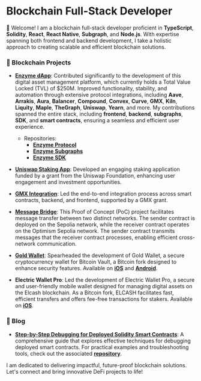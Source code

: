 # Blockchain Full-Stack Developer

👋 Welcome! I am a blockchain full-stack developer proficient in **TypeScript**, **Solidity**, **React**, **React Native**, **Subgraph**, and **Node.js**. With expertise spanning both frontend and backend development, I take a holistic approach to creating scalable and efficient blockchain solutions.

### 🔹 Blockchain Projects

- **[Enzyme dApp](https://app.enzyme.finance)**: Contributed significantly to the development of this digital asset management platform, which currently holds a Total Value Locked (TVL) of $250M. Improved functionality, stability, and automation through extensive protocol integrations, including **Aave**, **Arrakis**, **Aura**, **Balancer**, **Compound**, **Convex**, **Curve**, **GMX**, **Kiln**, **Liquity**, **Maple**, **TheGraph**, **Uniswap**, **Yearn**, and more. My contributions spanned the entire stack, including **frontend**, **backend**, **subgraphs**, **SDK**, and **smart contracts**, ensuring a seamless and efficient user experience.
  - Repositories:
    - **[Enzyme Protocol](https://github.com/enzymefinance/protocol)**
    - **[Enzyme Subgraphs](https://github.com/enzymefinance/subgraphs)**
    - **[Enzyme SDK](https://github.com/enzymefinance/sdk)**

- **[Uniswap Staking App](https://github.com/avantgardefinance/UniStaking)**: Developed an engaging staking application funded by a grant from the Uniswap Foundation, enhancing user engagement and investment opportunities.

- **[GMX Integration](https://gov.gmx.io/t/open-grant-application-gmx-enzyme/3582)**: Led the end-to-end integration process across smart contracts, backend, and frontend, supported by a GMX grant.

- **[Message Bridge](https://github.com/KedziaPawel/message-bridge)**: This Proof of Concept (PoC) project facilitates message transfer between two distinct networks. The sender contract is deployed on the Sepolia network, while the receiver contract operates on the Optimism Sepolia network. The sender contract transmits messages that the receiver contract processes, enabling efficient cross-network communication.

- **[Gold Wallet](https://github.com/bitcoinvault/GoldWallet)**: Spearheaded the development of Gold Wallet, a secure cryptocurrency wallet for Bitcoin Vault, a Bitcoin fork designed to enhance security features. Available on **[iOS](https://apps.apple.com/pl/app/goldwallet-for-btcv/id1515116464?l=pl)** and **[Android](https://play.google.com/store/apps/details?id=io.goldwallet.wallet&hl=pl&gl=US)**.

- **Electric Wallet Pro**: Led the development of Electric Wallet Pro, a secure and user-friendly mobile wallet designed for managing digital assets on the Elcash blockchain. As a Bitcoin fork, ELCASH facilitates fast, efficient transfers and offers fee-free transactions for stakers. Available on **[iOS](https://apps.apple.com/sa/app/electric-wallet-pro/id1559523681)**.

### 🔹 Blog
- **[Step-by-Step Debugging for Deployed Solidity Smart Contracts](https://paulked.com/step-by-step-debugging-for-deployed-solidity-smart-contracts)**: A comprehensive guide that explores effective techniques for debugging deployed smart contracts. For practical examples and troubleshooting tools, check out the associated **[repository](https://github.com/KedziaPawel/debug-deployed-smart-contract)**.

I am dedicated to delivering impactful, future-proof blockchain solutions. Let's connect and bring innovative DeFi projects to life!
